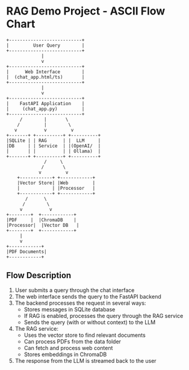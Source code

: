 # RAG Demo Project - ASCII Flow Chart

```
+---------------------------+
|         User Query        |
+---------------------------+
             |
             v
+---------------------------+
|      Web Interface        |
|  (chat_app.html/ts)       |
+---------------------------+
             |
             v
+---------------------------+
|    FastAPI Application    |
|     (chat_app.py)         |
+---------------------------+
     /        |       \
    /         |        \
   v          v         v
+-------+ +----------+ +----------+
|SQLite | | RAG      | |  LLM     |
|DB     | | Service  | |(OpenAI/  |
|       | |          | | Ollama)  |
+-------+ +----------+ +----------+
              /     \
             /       \
            v         v
    +------------+ +------------+
    |Vector Store| |Web         |
    |            | |Processor   |
    +------------+ +------------+
       /      \
      /        \
     v          v
+--------+  +------------+
|PDF     |  |ChromaDB    |
|Processor|  |Vector DB   |
+--------+  +------------+
     |
     v
+------------+
|PDF Documents|
+------------+
```

## Flow Description

1. User submits a query through the chat interface
2. The web interface sends the query to the FastAPI backend
3. The backend processes the request in several ways:
   - Stores messages in SQLite database
   - If RAG is enabled, processes the query through the RAG service
   - Sends the query (with or without context) to the LLM
4. The RAG service:
   - Uses the vector store to find relevant documents
   - Can process PDFs from the data folder
   - Can fetch and process web content
   - Stores embeddings in ChromaDB
5. The response from the LLM is streamed back to the user